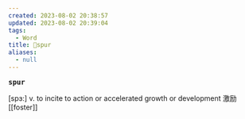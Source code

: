 ```yaml
---
created: 2023-08-02 20:38:57
updated: 2023-08-02 20:39:04
tags:
  - Word
title: 📖spur
aliases:
  - null
---
```


<pre><strong>spur</strong></pre>
[spɜ:]
v. to incite to action or accelerated growth or development 激励
[[foster]]
